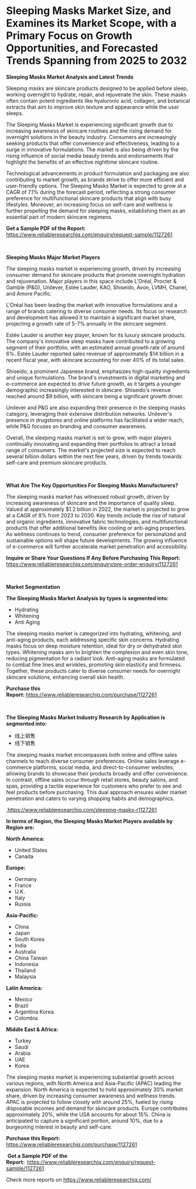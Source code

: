 <p><h1>Sleeping Masks Market Size, and Examines its Market Scope, with a Primary Focus on Growth Opportunities, and Forecasted Trends Spanning from 2025 to 2032</h1></p><p><strong>Sleeping Masks Market Analysis and Latest Trends</strong></p>
<p><p>Sleeping masks are skincare products designed to be applied before sleep, working overnight to hydrate, repair, and rejuvenate the skin. These masks often contain potent ingredients like hyaluronic acid, collagen, and botanical extracts that aim to improve skin texture and appearance while the user sleeps. </p><p>The Sleeping Masks Market is experiencing significant growth due to increasing awareness of skincare routines and the rising demand for overnight solutions in the beauty industry. Consumers are increasingly seeking products that offer convenience and effectiveness, leading to a surge in innovative formulations. The market is also being driven by the rising influence of social media beauty trends and endorsements that highlight the benefits of an effective nighttime skincare routine.</p><p>Technological advancements in product formulation and packaging are also contributing to market growth, as brands strive to offer more efficient and user-friendly options. The Sleeping Masks Market is expected to grow at a CAGR of 7.1% during the forecast period, reflecting a strong consumer preference for multifunctional skincare products that align with busy lifestyles. Moreover, an increasing focus on self-care and wellness is further propelling the demand for sleeping masks, establishing them as an essential part of modern skincare regimens.</p></p>
<p><strong>Get a Sample PDF of the Report:&nbsp;</strong> <a href="https://www.reliableresearchiq.com/enquiry/request-sample/1127261?utm_campaign=1896&utm_medium=2&utm_source=Github&utm_content=ia&utm_term=10022025&utm_id=sleeping-masks">https://www.reliableresearchiq.com/enquiry/request-sample/1127261</a></p>
<p>&nbsp;</p>
<p><strong>Sleeping Masks Major Market Players</strong></p>
<p><p>The sleeping masks market is experiencing growth, driven by increasing consumer demand for skincare products that promote overnight hydration and rejuvenation. Major players in this space include L'Oréal, Procter & Gamble (P&G), Unilever, Estée Lauder, KAO, Shiseido, Avon, LVMH, Chanel, and Amore Pacific.</p><p>L'Oréal has been leading the market with innovative formulations and a range of brands catering to diverse consumer needs. Its focus on research and development has allowed it to maintain a significant market share, projecting a growth rate of 5-7% annually in the skincare segment.</p><p>Estée Lauder is another key player, known for its luxury skincare products. The company's innovative sleep masks have contributed to a growing segment of their portfolio, with an estimated annual growth rate of around 6%. Estée Lauder reported sales revenue of approximately $14 billion in a recent fiscal year, with skincare accounting for over 40% of its total sales.</p><p>Shiseido, a prominent Japanese brand, emphasizes high-quality ingredients and unique formulations. The brand's investments in digital marketing and e-commerce are expected to drive future growth, as it targets a younger demographic increasingly interested in skincare. Shiseido's revenue reached around $9 billion, with skincare being a significant growth driver.</p><p>Unilever and P&G are also expanding their presence in the sleeping masks category, leveraging their extensive distribution networks. Unilever's presence in drugstores and online platforms has facilitated a wider reach, while P&G focuses on branding and consumer awareness.</p><p>Overall, the sleeping masks market is set to grow, with major players continually innovating and expanding their portfolios to attract a broad range of consumers. The market's projected size is expected to reach several billion dollars within the next few years, driven by trends towards self-care and premium skincare products.</p></p>
<p>&nbsp;</p>
<p><strong>What Are The Key Opportunities For Sleeping Masks Manufacturers?</strong></p>
<p><p>The sleeping masks market has witnessed robust growth, driven by increasing awareness of skincare and the importance of quality sleep. Valued at approximately $1.2 billion in 2022, the market is projected to grow at a CAGR of 8% from 2023 to 2030. Key trends include the rise of natural and organic ingredients, innovative fabric technologies, and multifunctional products that offer additional benefits like cooling or anti-aging properties. As wellness continues to trend, consumer preference for personalized and sustainable options will shape future developments. The growing influence of e-commerce will further accelerate market penetration and accessibility.</p></p>
<p><strong>Inquire or Share Your Questions If Any Before Purchasing This Report:</strong> <a href="https://www.reliableresearchiq.com/enquiry/pre-order-enquiry/1127261?utm_campaign=1896&utm_medium=2&utm_source=Github&utm_content=ia&utm_term=10022025&utm_id=sleeping-masks">https://www.reliableresearchiq.com/enquiry/pre-order-enquiry/1127261</a></p>
<p>&nbsp;</p>
<p><strong>Market Segmentation</strong></p>
<p><strong>The Sleeping Masks Market Analysis by types is segmented into:</strong></p>
<p><ul><li>Hydrating </li><li>Whitening</li><li>Anti Aging</li></ul></p>
<p><p>The sleeping masks market is categorized into hydrating, whitening, and anti-aging products, each addressing specific skin concerns. Hydrating masks focus on deep moisture retention, ideal for dry or dehydrated skin types. Whitening masks aim to brighten the complexion and even skin tone, reducing pigmentation for a radiant look. Anti-aging masks are formulated to combat fine lines and wrinkles, promoting skin elasticity and firmness. Together, these products cater to diverse consumer needs for overnight skincare solutions, enhancing overall skin health.</p></p>
<p><strong>Purchase this Report:&nbsp;</strong><a href="https://www.reliableresearchiq.com/purchase/1127261?utm_campaign=1896&utm_medium=2&utm_source=Github&utm_content=ia&utm_term=10022025&utm_id=sleeping-masks">https://www.reliableresearchiq.com/purchase/1127261</a></p>
<p>&nbsp;</p>
<p><strong>The Sleeping Masks Market Industry Research by Application is segmented into:</strong></p>
<p><ul><li>线上销售</li><li>线下销售</li></ul></p>
<p><p>The sleeping masks market encompasses both online and offline sales channels to reach diverse consumer preferences. Online sales leverage e-commerce platforms, social media, and direct-to-consumer websites, allowing brands to showcase their products broadly and offer convenience. In contrast, offline sales occur through retail stores, beauty salons, and spas, providing a tactile experience for customers who prefer to see and feel products before purchasing. This dual approach ensures wider market penetration and caters to varying shopping habits and demographics.</p></p>
<p><a href="https://www.reliableresearchiq.com/sleeping-masks-r1127261?utm_campaign=1896&utm_medium=2&utm_source=Github&utm_content=ia&utm_term=10022025&utm_id=sleeping-masks">&nbsp;https://www.reliableresearchiq.com/sleeping-masks-r1127261</a></p>
<p><strong>In terms of Region, the Sleeping Masks Market Players available by Region are:</strong></p>
<p>
    <p> <strong> North America: </strong>
        <ul>
            <li>United States</li>
            <li>Canada</li>
        </ul>
        </p> 
    <p> <strong> Europe: </strong>
        <ul>
            <li>Germany</li>
            <li>France</li>
            <li>U.K.</li>
            <li>Italy</li>
            <li>Russia</li>
        </ul>
        </p> 
    <p> <strong> Asia-Pacific: </strong>
        <ul>
            <li>China</li>
            <li>Japan</li>
            <li>South Korea</li>
            <li>India</li>
            <li>Australia</li>
            <li>China Taiwan</li>
            <li>Indonesia</li>
            <li>Thailand</li>
            <li>Malaysia</li>
        </ul>
        </p> 
    <p> <strong> Latin America: </strong>
        <ul>
            <li>Mexico</li>
            <li>Brazil</li>
            <li>Argentina Korea</li>
            <li>Colombia</li>
        </ul>
        </p> 
    <p> <strong> Middle East & Africa: </strong>
        <ul>
            <li>Turkey</li>
            <li>Saudi</li>
            <li>Arabia</li>
            <li>UAE</li>
            <li>Korea</li>
        </ul>
    </p>
    </p>
<p><p>The sleeping masks market is experiencing substantial growth across various regions, with North America and Asia-Pacific (APAC) leading the expansion. North America is expected to hold approximately 30% market share, driven by increasing consumer awareness and wellness trends. APAC is projected to follow closely with around 25%, fueled by rising disposable incomes and demand for skincare products. Europe contributes approximately 20%, while the USA accounts for about 15%. China is anticipated to capture a significant portion, around 10%, due to a burgeoning interest in beauty and self-care.</p></p>
<p><strong>Purchase this Report: </strong><a href="https://www.reliableresearchiq.com/purchase/1127261?utm_campaign=1896&utm_medium=2&utm_source=Github&utm_content=ia&utm_term=10022025&utm_id=sleeping-masks">https://www.reliableresearchiq.com/purchase/1127261</a></p>
<p>&nbsp;<strong>Get a Sample PDF of the Report:&nbsp;&nbsp;</strong><a href="https://www.reliableresearchiq.com/enquiry/request-sample/1127261?utm_campaign=1896&utm_medium=2&utm_source=Github&utm_content=ia&utm_term=10022025&utm_id=sleeping-masks">https://www.reliableresearchiq.com/enquiry/request-sample/1127261</a></p>
<p><strong></strong></p>
<p>Check more reports on <a href="https://www.reliableresearchiq.com/?utm_campaign=1896&utm_medium=2&utm_source=Github&utm_content=ia&utm_term=10022025&utm_id=sleeping-masks">https://www.reliableresearchiq.com/</a></p>